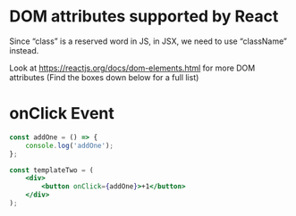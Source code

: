 DOM attributes supported by React
=================================

Since “class” is a reserved word in JS, in JSX, we need to use “className” instead.

Look at <https://reactjs.org/docs/dom-elements.html> for more DOM attributes (Find the boxes down below for a full list)

onClick Event
=============

```jsx
const addOne = () => {
	console.log('addOne');
};

const templateTwo = (
	<div>
		<button onClick={addOne}>+1</button>
	</div>
);
```